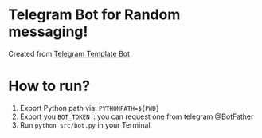 # Telegram Bot for Random messaging!
Created from [Telegram Template Bot](https://github.com/shirinyamani/PyBot)
# How to run?

1. Export Python path via: `PYTHONPATH=${PWD}`
2. Export you `BOT_TOKEN `: you can request one from telegram [@BotFather](@BotFather)
3. Run `python src/bot.py` in your Terminal
